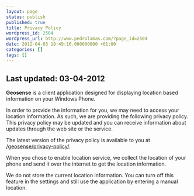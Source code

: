 ```yaml
---
layout: page
status: publish
published: true
title: Privacy Policy
wordpress_id: 2504
wordpress_url: http://www.pedrolamas.com/?page_id=2504
date: 2012-04-03 18:49:16.000000000 +01:00
categories: []
tags: []
---
```

Last updated: 03-04-2012
------------------------

**Geosense** is a client application designed for displaying location based information on your Windows Phone.

In order to provide the information for you, we may need to access your location information. As such, we are providing the following privacy policy. This privacy policy may be updated and you can receive information about updates through the web site or the service.

The latest version of the privacy policy is available to you at [/geosense/privacy-policy/](/geosense/privacy-policy/).

When you chose to enable location service, we collect the location of your phone and send it over the internet to get the location information.

We do not store the current location information. You can turn off this feature in the settings and still use the application by entering a manual location.
